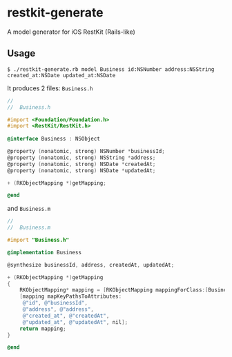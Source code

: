# restkit-generate

A model generator for iOS RestKit (Rails-like)

## Usage

`$ ./restkit-generate.rb model Business id:NSNumber address:NSString created_at:NSDate updated_at:NSDate`

It produces 2 files:
`Business.h`

```objective-c
//
//  Business.h

#import <Foundation/Foundation.h>
#import <RestKit/RestKit.h>
					 
@interface Business : NSObject

@property (nonatomic, strong) NSNumber *businessId;
@property (nonatomic, strong) NSString *address;
@property (nonatomic, strong) NSDate *createdAt;
@property (nonatomic, strong) NSDate *updatedAt;

+ (RKObjectMapping *)getMapping;

@end
```

and `Business.m`

```objective-c
//
//  Business.m

#import "Business.h"

@implementation Business

@synthesize businessId, address, createdAt, updatedAt;

+ (RKObjectMapping *)getMapping 
{
	RKObjectMapping* mapping = [RKObjectMapping mappingForClass:[Business class]];
	[mapping mapKeyPathsToAttributes:
	 @"id", @"businessId",
	 @"address", @"address",
	 @"created_at", @"createdAt",
	 @"updated_at", @"updatedAt", nil];
	return mapping;
}

@end
```